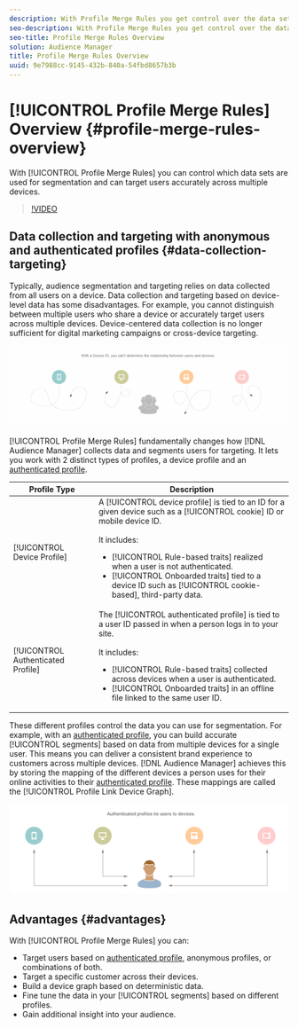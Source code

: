 ```yaml
---
description: With Profile Merge Rules you get control over the data sets used for segmentation and can target a person accurately across multiple devices.
seo-description: With Profile Merge Rules you get control over the data sets used for segmentation and can target a person accurately across multiple devices.
seo-title: Profile Merge Rules Overview
solution: Audience Manager
title: Profile Merge Rules Overview
uuid: 9e7988cc-9145-432b-840a-54fbd8657b3b
---
```


# [!UICONTROL Profile Merge Rules] Overview {#profile-merge-rules-overview}

With [!UICONTROL Profile Merge Rules] you can control which data sets are used for segmentation and can target users accurately across multiple devices.

>[!VIDEO](https://video.tv.adobe.com/v/28974)

## Data collection and targeting with anonymous and authenticated profiles {#data-collection-targeting}

Typically, audience segmentation and targeting relies on data collected from all users on a device. Data collection and targeting based on device-level data has some disadvantages. For example, you cannot distinguish between multiple users who share a device or accurately target users across multiple devices. Device-centered data collection is no longer sufficient for digital marketing campaigns or cross-device targeting.

![](assets/unauthenticated2.png)

[!UICONTROL Profile Merge Rules] fundamentally changes how [!DNL Audience Manager] collects data and segments users for targeting. It lets you work with 2 distinct types of profiles, a device profile and an [authenticated profile](../../reference/visitor-authentication-states.md).

|Profile Type|Description|
|---|---|
|[!UICONTROL Device Profile]|A [!UICONTROL device profile] is tied to an ID for a given device such as a [!UICONTROL cookie] ID or mobile device ID.<br><br> It includes:<ul><li>[!UICONTROL Rule-based traits] realized when a user is not authenticated.</li><li>[!UICONTROL Onboarded traits] tied to a device ID such as [!UICONTROL cookie-based], third-party data.</li>|
|[!UICONTROL Authenticated Profile]|The [!UICONTROL authenticated profile] is tied to a user ID passed in when a person logs in to your site.<br><br>It includes:<ul><li>[!UICONTROL Rule-based traits] collected across devices when a user is authenticated.</li><li>[!UICONTROL Onboarded traits] in an offline file linked to the same user ID.|

These different profiles control the data you can use for segmentation. For example, with an [authenticated profile](../../reference/visitor-authentication-states.md), you can build accurate [!UICONTROL segments] based on data from multiple devices for a single user. This means you can deliver a consistent brand experience to customers across multiple devices. [!DNL Audience Manager] achieves this by storing the mapping of the different devices a person uses for their online activities to their [authenticated profile](../../reference/visitor-authentication-states.md). These mappings are called the [!UICONTROL Profile Link Device Graph].

![](assets/authenticated2.png)

## Advantages {#advantages}

With [!UICONTROL Profile Merge Rules] you can:

* Target users based on [authenticated profile](../../reference/visitor-authentication-states.md), anonymous profiles, or combinations of both.
* Target a specific customer across their devices.
* Build a device graph based on deterministic data.
* Fine tune the data in your [!UICONTROL segments] based on different profiles.
* Gain additional insight into your audience.
